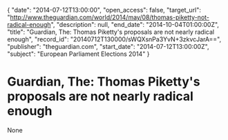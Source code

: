 {
  "date": "2014-07-12T13:00:00", 
  "open_access": false, 
  "target_url": "http://www.theguardian.com/world/2014/may/08/thomas-piketty-not-radical-enough", 
  "description": null, 
  "end_date": "2014-10-04T01:00:00Z", 
  "title": "Guardian, The: Thomas Piketty's proposals are not nearly radical enough", 
  "record_id": "20140712T130000/sWQXsnPa3YvN+3zkvcJarA==", 
  "publisher": "theguardian.com", 
  "start_date": "2014-07-12T13:00:00Z", 
  "subject": "European Parliament Elections 2014"
}

# Guardian, The: Thomas Piketty's proposals are not nearly radical enough

None